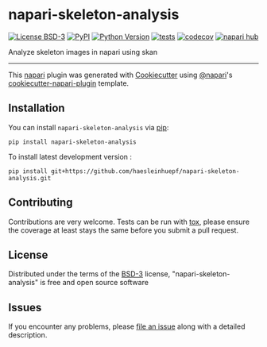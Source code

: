 # napari-skeleton-analysis

[![License BSD-3](https://img.shields.io/pypi/l/napari-skeleton-analysis.svg?color=green)](https://github.com/haesleinhuepf/napari-skeleton-analysis/raw/main/LICENSE)
[![PyPI](https://img.shields.io/pypi/v/napari-skeleton-analysis.svg?color=green)](https://pypi.org/project/napari-skeleton-analysis)
[![Python Version](https://img.shields.io/pypi/pyversions/napari-skeleton-analysis.svg?color=green)](https://python.org)
[![tests](https://github.com/haesleinhuepf/napari-skeleton-analysis/workflows/tests/badge.svg)](https://github.com/haesleinhuepf/napari-skeleton-analysis/actions)
[![codecov](https://codecov.io/gh/haesleinhuepf/napari-skeleton-analysis/branch/main/graph/badge.svg)](https://codecov.io/gh/haesleinhuepf/napari-skeleton-analysis)
[![napari hub](https://img.shields.io/endpoint?url=https://api.napari-hub.org/shields/napari-skeleton-analysis)](https://napari-hub.org/plugins/napari-skeleton-analysis)

Analyze skeleton images in napari using skan

----------------------------------

This [napari] plugin was generated with [Cookiecutter] using [@napari]'s [cookiecutter-napari-plugin] template.

<!--
Don't miss the full getting started guide to set up your new package:
https://github.com/napari/cookiecutter-napari-plugin#getting-started

and review the napari docs for plugin developers:
https://napari.org/stable/plugins/index.html
-->

## Installation

You can install `napari-skeleton-analysis` via [pip]:

    pip install napari-skeleton-analysis



To install latest development version :

    pip install git+https://github.com/haesleinhuepf/napari-skeleton-analysis.git


## Contributing

Contributions are very welcome. Tests can be run with [tox], please ensure
the coverage at least stays the same before you submit a pull request.

## License

Distributed under the terms of the [BSD-3] license,
"napari-skeleton-analysis" is free and open source software

## Issues

If you encounter any problems, please [file an issue] along with a detailed description.

[napari]: https://github.com/napari/napari
[Cookiecutter]: https://github.com/audreyr/cookiecutter
[@napari]: https://github.com/napari
[MIT]: http://opensource.org/licenses/MIT
[BSD-3]: http://opensource.org/licenses/BSD-3-Clause
[GNU GPL v3.0]: http://www.gnu.org/licenses/gpl-3.0.txt
[GNU LGPL v3.0]: http://www.gnu.org/licenses/lgpl-3.0.txt
[Apache Software License 2.0]: http://www.apache.org/licenses/LICENSE-2.0
[Mozilla Public License 2.0]: https://www.mozilla.org/media/MPL/2.0/index.txt
[cookiecutter-napari-plugin]: https://github.com/napari/cookiecutter-napari-plugin

[file an issue]: https://github.com/haesleinhuepf/napari-skeleton-analysis/issues

[napari]: https://github.com/napari/napari
[tox]: https://tox.readthedocs.io/en/latest/
[pip]: https://pypi.org/project/pip/
[PyPI]: https://pypi.org/
